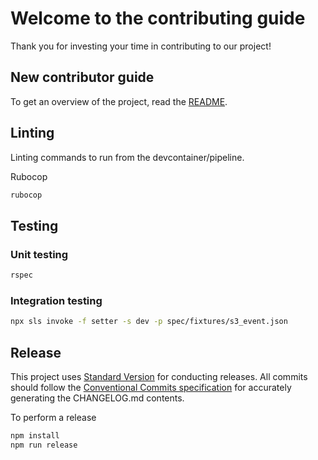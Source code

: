 # Welcome to the contributing guide <!-- omit in toc -->

Thank you for investing your time in contributing to our project!

## New contributor guide

To get an overview of the project, read the [README](README.md).

## Linting

Linting commands to run from the devcontainer/pipeline.

Rubocop

```bash
rubocop
```

## Testing

### Unit testing

```bash
rspec
```

### Integration testing

```bash
npx sls invoke -f setter -s dev -p spec/fixtures/s3_event.json
```

## Release

This project uses [Standard Version](https://www.npmjs.com/package/standard-version) for conducting releases. All commits should follow the [Conventional Commits specification](https://www.conventionalcommits.org/en/v1.0.0/) for accurately generating the CHANGELOG.md contents.

To perform a release

```bash
npm install
npm run release
```
